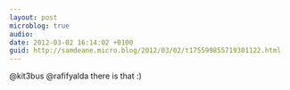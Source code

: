 ```yaml
---
layout: post
microblog: true
audio: 
date: 2012-03-02 16:14:02 +0100
guid: http://samdeane.micro.blog/2012/03/02/t175599855719301122.html
---
```

@kit3bus @rafifyalda there is that :)
